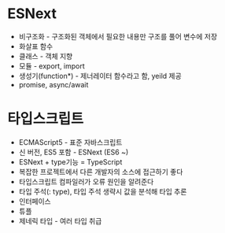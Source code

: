 # ESNext

-   비구조화 - 구조화된 객체에서 필요한 내용만 구조를 풀어 변수에 저장
-   화살표 함수
-   클래스 - 객체 지향
-   모듈 - export, import
-   생성기(function\*) - 제너레이터 함수라고 함, yeild 제공
-   promise, async/await

# 타입스크립트

-   ECMAScript5 - 표준 자바스크립트
-   신 버전, ES5 포함 - ESNext (ES6 ~)
-   ESNext + type기능 = TypeScript
-   복잡한 프로젝트에서 다른 개발자의 소스에 접근하기 좋다
-   타입스크립트 컴파일러가 오류 원인을 알려준다
-   타입 주석(: type), 타입 주석 생략시 값을 분석해 타입 추론
-   인터페이스
-   튜플
-   제네릭 타입 - 여러 타입 취급
